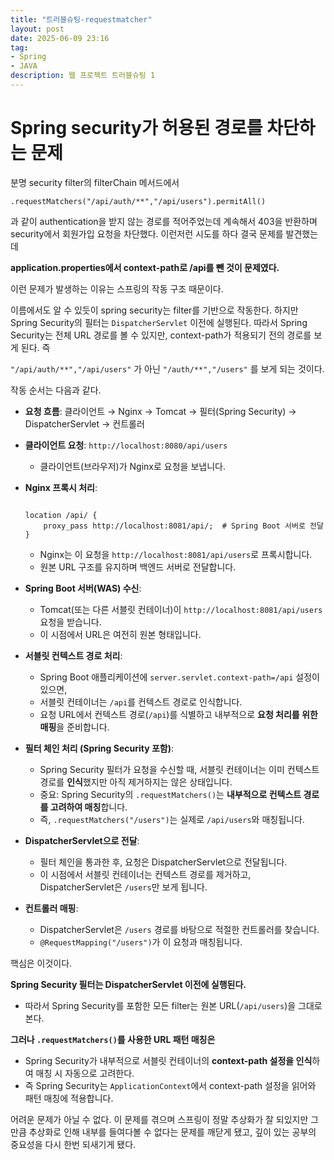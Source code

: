 ```yaml
---
title: "트러블슈팅-requestmatcher"
layout: post
date: 2025-06-09 23:16
tag:
- Spring
- JAVA
description: 웹 프로젝트 트러블슈팅 1
---  
```


# Spring security가 허용된 경로를 차단하는 문제

분명 security filter의 filterChain 메서드에서 

`.requestMatchers("/api/auth/**","/api/users").permitAll()`

과 같이 authentication을 받지 않는 경로를 적어주었는데 계속해서 403을 반환하며 security에서 회원가입 요청을 차단했다. 이런저런 시도를 하다 결국 문제를 발견했는데

**application.properties에서 context-path로 /api를 뺀 것이 문제였다.**

이런 문제가 발생하는 이유는 스프링의 작동 구조 때문이다. 

이름에서도 알 수 있듯이 spring security는 filter를 기반으로 작동한다. 하지만 Spring Security의 필터는 `DispatcherServlet` 이전에 실행된다. 따라서 Spring Security는 전체 URL 경로를 볼 수 있지만, context-path가 적용되기 전의 경로를 보게 된다. 즉 

`"/api/auth/**","/api/users"` 가 아닌 `"/auth/**","/users"` 를 보게 되는 것이다.

작동 순서는 다음과 같다.

- **요청 흐름**: 클라이언트 → Nginx → Tomcat → 필터(Spring Security) → DispatcherServlet → 컨트롤러
- **클라이언트 요청**: `http://localhost:8080/api/users`
    - 클라이언트(브라우저)가 Nginx로 요청을 보냅니다.
- **Nginx 프록시 처리**:
    
    ```
    
    location /api/ {
        proxy_pass http://localhost:8081/api/;  # Spring Boot 서버로 전달
    }
    
    ```
    
    - Nginx는 이 요청을 `http://localhost:8081/api/users`로 프록시합니다.
    - 원본 URL 구조를 유지하며 백엔드 서버로 전달합니다.
- **Spring Boot 서버(WAS) 수신**:
    - Tomcat(또는 다른 서블릿 컨테이너)이 `http://localhost:8081/api/users` 요청을 받습니다.
    - 이 시점에서 URL은 여전히 원본 형태입니다.
- **서블릿 컨텍스트 경로 처리**:
    - Spring Boot 애플리케이션에 `server.servlet.context-path=/api` 설정이 있으면,
    - 서블릿 컨테이너는 `/api`를 컨텍스트 경로로 인식합니다.
    - 요청 URL에서 컨텍스트 경로(`/api`)를 식별하고 내부적으로 **요청 처리를 위한 매핑**을 준비합니다.
- **필터 체인 처리 (Spring Security 포함)**:
    - Spring Security 필터가 요청을 수신할 때, 서블릿 컨테이너는 이미 컨텍스트 경로를 **인식**했지만 아직 제거하지는 않은 상태입니다.
    - 중요: Spring Security의 `.requestMatchers()`는 **내부적으로 컨텍스트 경로를 고려하여 매칭**합니다.
    - 즉, `.requestMatchers("/users")`는 실제로 `/api/users`와 매칭됩니다.
- **DispatcherServlet으로 전달**:
    - 필터 체인을 통과한 후, 요청은 DispatcherServlet으로 전달됩니다.
    - 이 시점에서 서블릿 컨테이너는 컨텍스트 경로를 제거하고, DispatcherServlet은 `/users`만 보게 됩니다.
- **컨트롤러 매핑**:
    - DispatcherServlet은 `/users` 경로를 바탕으로 적절한 컨트롤러를 찾습니다.
    - `@RequestMapping("/users")`가 이 요청과 매칭됩니다.

핵심은 이것이다.

**Spring Security 필터는 DispatcherServlet 이전에 실행된다.**

- 따라서 Spring Security를 포함한 모든 filter는 원본 URL(`/api/users`)을 그대로 본다.

**그러나 `.requestMatchers()`를 사용한 URL 패턴 매칭은**

- Spring Security가 내부적으로 서블릿 컨테이너의 **context-path 설정을 인식**하여 매칭 시 자동으로 고려한다.
- 즉 Spring Security는 `ApplicationContext`에서 context-path 설정을 읽어와 패턴 매칭에 적용합니다.

어려운 문제가 아닐 수 없다. 이 문제를 겪으며 스프링이 정말 추상화가 잘 되있지만 그만큼 추상화로 인해 내부를 들여다볼 수 없다는 문제를 깨닫게 됐고, 깊이 있는 공부의 중요성을 다시 한번 되새기게 됐다.